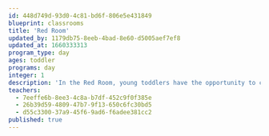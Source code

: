 ```yaml
---
id: 448d749d-93d0-4c81-bd6f-806e5e431849
blueprint: classrooms
title: 'Red Room'
updated_by: 1179db75-8eeb-4bad-8e60-d5005aef7ef8
updated_at: 1660333313
program_type: day
ages: toddler
programs: day
integer: 1
description: 'In the Red Room, young toddlers have the opportunity to create their own knowledge through daily exploration, connections and interactions. We explore the environment through open-ended, play-based activities based on the children’s interests and play that is observed. Children form attachments to peers and teachers as they develop social, cognitive, motor and language skills.'
teachers:
  - 7eeffe6b-8ee3-4c8a-b7df-452c9f0f385e
  - 26b39d59-4809-47b7-9f13-650c6fc30bd5
  - d55c3300-37a9-45f6-9ad6-f6adee381cc2
published: true
---
```

